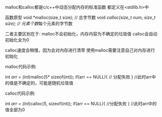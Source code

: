 malloc和calloc都是c/c++中动态分配内存的标准函数
都定义在<stdlib.h>中

函数原型
void *malloc(size_t size);              // 总字节数
void *calloc(size_t num, size_t size);  // 元素个数*每个元素的字节数

二者主要区别在于:
malloc不会初始化，内存内容为不确定的垃圾值
calloc会自动初始化全为0

calloc速度会稍慢，因为会对内存进行清零
使用malloc需要注意自己对内存进行初始化


malloc代码示例:

int *arr = (int*)malloc(5* sizeof(int));
if(arr == NULL){
  // 分配失败
}
//此时arr中的值是不确定的，可能是随机垃圾值


calloc代码示例:

int *arr = (int*)calloc(5, sizeof(int));
if(arr == NULL){
  //分配失败
}
//此时arr中的值全部为0